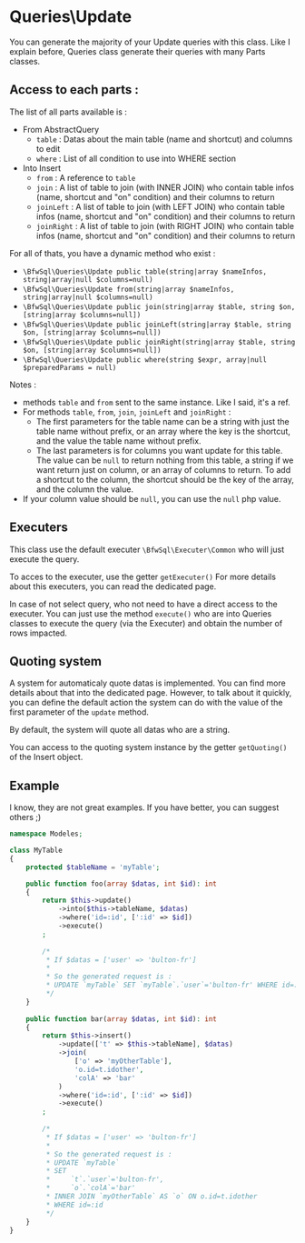 # Queries\Update

You can generate the majority of your Update queries with this class.
Like I explain before, Queries class generate their queries with many Parts classes.

## Access to each parts :

The list of all parts available is : 
* From AbstractQuery
  * `table` : Datas about the main table (name and shortcut) and columns to edit
  * `where` : List of all condition to use into WHERE section
* Into Insert
  * `from` : A reference to `table`
  * `join` : A list of table to join (with INNER JOIN) who contain table infos (name, shortcut and "on" condition) and their columns to return
  * `joinLeft` : A list of table to join (with LEFT JOIN) who contain table infos (name, shortcut and "on" condition) and their columns to return
  * `joinRight` : A list of table to join (with RIGHT JOIN) who contain table infos (name, shortcut and "on" condition) and their columns to return

For all of thats, you have a dynamic method who exist :
* `\BfwSql\Queries\Update public table(string|array $nameInfos, string|array|null $columns=null)`
* `\BfwSql\Queries\Update from(string|array $nameInfos, string|array|null $columns=null)`
* `\BfwSql\Queries\Update public join(string|array $table, string $on, [string|array $columns=null])`
* `\BfwSql\Queries\Update public joinLeft(string|array $table, string $on, [string|array $columns=null])`
* `\BfwSql\Queries\Update public joinRight(string|array $table, string $on, [string|array $columns=null])`
* `\BfwSql\Queries\Update public where(string $expr, array|null $preparedParams = null)`

Notes :
* methods `table` and `from` sent to the same instance. Like I said, it's a ref.
* For methods `table`, `from`, `join`, `joinLeft` and `joinRight` :
  * The first parameters for the table name can be a string with just the table name without prefix,
or an array where the key is the shortcut, and the value the table name without prefix.
  * The last parameters is for columns you want update for this table.
The value can be `null` to return nothing from this table, a string if we want return just on column, or an array of columns to return.
To add a shortcut to the column, the shortcut should be the key of the array, and the column the value.
* If your column value should be `null`, you can use the `null` php value.

## Executers

This class use the default executer `\BfwSql\Executer\Common` who will just execute the query.

To acces to the executer, use the getter `getExecuter()`
For more details about this executers, you can read the dedicated page.

In case of not select query, who not need to have a direct access to the executer.
You can just use the method `execute()` who are into Queries classes to execute the query (via the Executer) and obtain the number of rows impacted.

## Quoting system

A system for automaticaly quote datas is implemented. You can find more details about that into the dedicated page.
However, to talk about it quickly, you can define the default action the system can do
with the value of the first parameter of the `update` method.

By default, the system will quote all datas who are a string.

You can access to the quoting system instance by the getter `getQuoting()` of the Insert object.

## Example

I know, they are not great examples. If you have better, you can suggest others ;)

```php
namespace Modeles;

class MyTable
{
    protected $tableName = 'myTable';

    public function foo(array $datas, int $id): int
    {
        return $this->update()
            ->into($this->tableName, $datas)
            ->where('id=:id', [':id' => $id])
            ->execute()
        ;
        
        /*
         * If $datas = ['user' => 'bulton-fr']
         *
         * So the generated request is :
         * UPDATE `myTable` SET `myTable`.`user`='bulton-fr' WHERE id=:id
         */
    }
    
    public function bar(array $datas, int $id): int
    {
        return $this->insert()
            ->update(['t' => $this->tableName], $datas)
            ->join(
                ['o' => 'myOtherTable'],
                'o.id=t.idother',
                'colA' => 'bar'
            )
            ->where('id=:id', [':id' => $id])
            ->execute()
        ;
        
        /*
         * If $datas = ['user' => 'bulton-fr']
         *
         * So the generated request is :
         * UPDATE `myTable`
         * SET
         *     `t`.`user`='bulton-fr',
         *     `o`.`colA`='bar'
         * INNER JOIN `myOtherTable` AS `o` ON o.id=t.idother
         * WHERE id=:id
         */
    }
}
```
